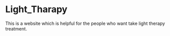# Light_Tharapy
This is a website which is helpful for the people who want take light therapy treatment.
